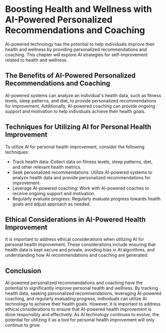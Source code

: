 Boosting Health and Wellness with AI-Powered Personalized Recommendations and Coaching
=====================================================================================================================================

AI-powered technology has the potential to help individuals improve their health and wellness by providing personalized recommendations and coaching. This chapter will explore AI strategies for self-improvement related to health and wellness.

The Benefits of AI-Powered Personalized Recommendations and Coaching
--------------------------------------------------------------------

AI-powered systems can analyze an individual's health data, such as fitness levels, sleep patterns, and diet, to provide personalized recommendations for improvement. Additionally, AI-powered coaching can provide ongoing support and motivation to help individuals achieve their health goals.

Techniques for Utilizing AI for Personal Health Improvement
-----------------------------------------------------------

To utilize AI for personal health improvement, consider the following techniques:

* Track health data: Collect data on fitness levels, sleep patterns, diet, and other relevant health metrics.
* Seek personalized recommendations: Utilize AI-powered systems to analyze health data and provide personalized recommendations for improvement.
* Leverage AI-powered coaching: Work with AI-powered coaches to receive ongoing support and motivation.
* Regularly evaluate progress: Regularly evaluate progress towards health goals and adjust approach as needed.

Ethical Considerations in AI-Powered Health Improvement
-------------------------------------------------------

It is important to address ethical considerations when utilizing AI for personal health improvement. These considerations include ensuring that health data is kept secure and private, avoiding bias in AI algorithms, and understanding how AI recommendations and coaching are generated.

Conclusion
----------

AI-powered personalized recommendations and coaching have the potential to significantly improve personal health and wellness. By tracking health data, seeking personalized recommendations, leveraging AI-powered coaching, and regularly evaluating progress, individuals can utilize AI technology to achieve their health goals. However, it is important to address ethical considerations to ensure that AI-powered health improvement is done responsibly and effectively. As AI technology continues to evolve, the potential for utilizing it as a tool for personal health improvement will only continue to grow.


